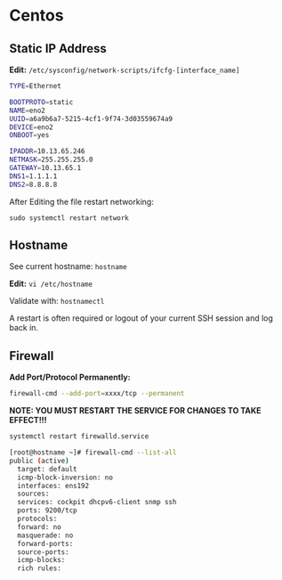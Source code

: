# Centos

## Static IP Address
**Edit:** `/etc/sysconfig/network-scripts/ifcfg-[interface_name]`

```bash
TYPE=Ethernet

BOOTPROTO=static
NAME=eno2
UUID=a6a9b6a7-5215-4cf1-9f74-3d03559674a9
DEVICE=eno2
ONBOOT=yes

IPADDR=10.13.65.246
NETMASK=255.255.255.0
GATEWAY=10.13.65.1
DNS1=1.1.1.1
DNS2=8.8.8.8
```

After Editing the file restart networking: 
```
sudo systemctl restart network
```

## Hostname
See current hostname: `hostname`

**Edit:** `vi /etc/hostname`

Validate with: `hostnamectl`

A restart is often required or logout of your current SSH session and log back in.


## Firewall

**Add Port/Protocol Permanently:**
```bash
firewall-cmd --add-port=xxxx/tcp --permanent 
```

**NOTE: YOU MUST RESTART THE SERVICE FOR CHANGES TO TAKE EFFECT!!!**
```bash
systemctl restart firewalld.service
```

```bash
[root@hostname ~]# firewall-cmd --list-all
public (active)
  target: default
  icmp-block-inversion: no
  interfaces: ens192
  sources:
  services: cockpit dhcpv6-client snmp ssh
  ports: 9200/tcp
  protocols:
  forward: no
  masquerade: no
  forward-ports:
  source-ports:
  icmp-blocks:
  rich rules:

```
